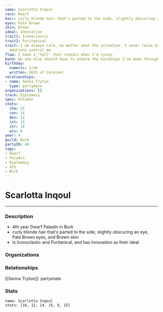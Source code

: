 ```yaml
---
name: Scarlotta Inqoul
race: Dwarf
hair: curly blonde hair that's parted to the side, slightly obscuring an eye
eyes: Pale Brown
skin: Brown
ideal: Innovation
trait1: Iconoclastic
trait2: Puritanical
trait: I am always calm, no matter what the situation. I never raise my voice or let
  emotions control me.
flaw: I have a "tell" that reveals when I'm lying.
bond: No one else should have to endure the hardships I've been through.
birthday:
  numeric: 2/26
  written: 26th of Corelent
relationships:
- name: Senna Tryton
  type: partymate
organizations: []
track: Diplomacy
spec: Paladin
stats:
  cha: 15
  con: 14
  dex: 12
  int: 15
  str: 16
  wis: 8
year: 4
guild: Burk
partyID: 49
tags:
- Dwarf
- Paladin
- Diplomacy
- 4th
- Burk
---
```

# Scarlotta Inqoul
---
### Description
- 4th year Dwarf Paladin in Burk
- curly blonde hair that's parted to the side, slightly obscuring an eye, Pale Brown eyes, and Brown skin
- Is Iconoclastic and Puritanical, and has Innovation as their ideal

### Organizations
### Relationships
[[Senna Tryton]]: partymate
### Stats
```statblock
name: Scarlotta Inqoul
stats: [16, 12, 14, 15, 8, 15]
```